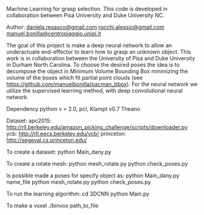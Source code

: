 Machine Learning for grasp selection.
This code is developed in collaboration between Pisa University and Duke University NC.

Author:
    daniela.resasco@gmail.com
    rocchi.alessio@gmail.com
    manuel.bonilla@centropiaggio.unipi.it

The goal of this project is make a deep neural network to allow an underactuate end-effector to learn how to grasp an unknown object. This work is in collaboration between the University of Pisa and Duke University in Durham North Carolina. To choose the desired poses the idea is to decompose the object in Minimum Volume Bounding Box minimizing the volume of the boxes which fit partial point clouds (see https://github.com/manuelbonilla/pacman_bbox).
For the neural network we utilize the supervised learning method, with deep convolutional neural network.


Dependency
    python v > 2.0, 
    pcl, 
    Klampt v0.7
    Theano

Dataset:
    apc2015: http://rll.berkeley.edu/amazon_picking_challenge/scripts/downloader.py
    ycb: http://rll.eecs.berkeley.edu/ycb/
    princeton: http://segeval.cs.princeton.edu/



To create a dataset:
    python Main_dany.py

To create a rotate mesh:
    python mesh_rotate.py 
    python check_poses.py 

Is possible made a poses for specify object as: 
    python Main_dany.py name_file
    python mesh_rotate.py
    python check_poses.py

To run the learning algorithm:
    cd 3DCNN 
    python Main.py

To make a voxel
    ./binvox path_to_file

